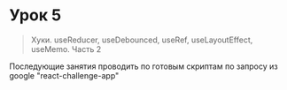# Урок 5

> Хуки. useReducer, useDebounced, useRef, useLayoutEffect, useMemo. Часть 2

Последующие занятия проводить по готовым скриптам по запросу из google "react-challenge-app"